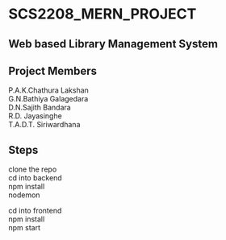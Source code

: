 # SCS2208_MERN_PROJECT
## Web based Library Management System
## Project Members </br>
P.A.K.Chathura Lakshan </br>
G.N.Bathiya Galagedara</br>
D.N.Sajith Bandara </br>
R.D. Jayasinghe </br>
T.A.D.T. Siriwardhana </br>

## Steps </br>
clone the repo </br>
cd into backend </br>
npm install </br>
nodemon </br>

cd into frontend </br>
npm install </br>
npm start </br>
